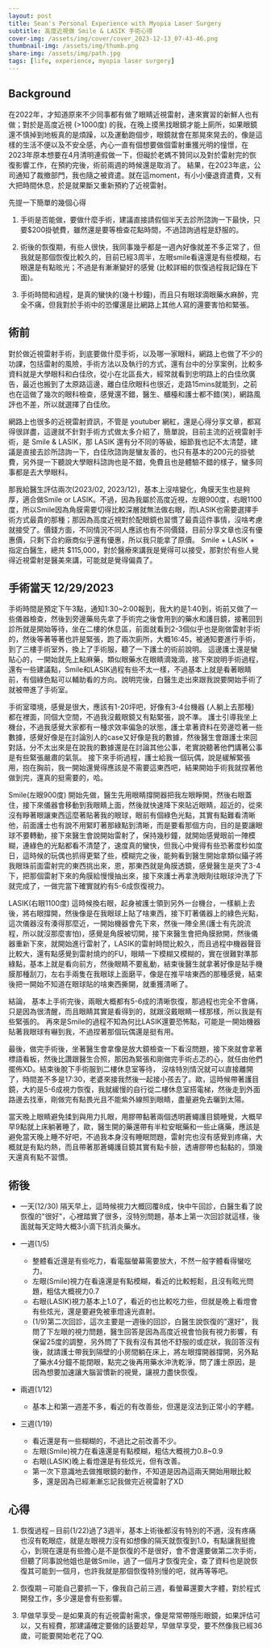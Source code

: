 ```yaml
---
layout: post
title: Sean's Personal Experience with Myopia Laser Surgery
subtitle: 高度近視做 Smile & LASIK 手術心得
cover-img: /assets/img/cover/cover_2023-12-13_07-43-46.png
thumbnail-img: /assets/img/thumb.png
share-img: /assets/img/path.jpg
tags: [life, experience, myopia laser surgery]
---
```


## Background

在2022年，才知道原來不少同事都有做了眼睛近視雷射，連來實習的新鮮人也有做；對於是高度近視 (>1000度) 的我，在晚上摸黑找眼鏡才能上廁所，如果眼鏡還不慎掉到地板真的是煩躁，以及運動跑個步，眼鏡就會在那晃來晃去的，像是這樣的生活不便以及不安全感，內心一直有個想要做個雷射重獲光明的憧憬，在2023年原本想要在4月清明連假做一下，但礙於老媽不贊同以及對於雷射完的恢復影響工作，在預約完後，術前兩週的時候還是取消了。
結果，在2023年底，公司通知了裁撤部門，我也隨之被資遣。就在這moment，有小小優退資遣費，又有大把時間休息，於是就果斷又重新預約了近視雷射。

先提一下簡單的幾個心得

1. 手術是否能做，要做什麼手術，建議直接請假個半天去診所諮詢一下最快，只要$200掛號費，雖然還是要等檢查花點時間，不過諮詢過程是舒服的。

2. 術後的恢復期，有些人很快，我同事幾乎都是一週內好像就差不多正常了，但我就是那個恢復比較久的，目前已經3周半，左眼smile看遠還是有些模糊，右眼還是有點昡光；不過是有漸漸變好的感覺 (比較詳細的恢復過程我記錄在下面)。

3. 手術時間和過程，是真的蠻快的(幾十秒鐘)，而且只有眼球滴眼藥水麻醉，完全不痛，但我對於手術中的恐懼還是比網路上其他人寫的還要害怕和緊張。

## 術前

對於做近視雷射手術，到底要做什麼手術，以及哪一家眼科，網路上也做了不少的功課，包括雷射的風險，手術方法以及執行的方式，還有台中的分享案例，比較多資料就是大學眼科和白佳欣，從小在北區長大，經常就看到忠明路上的白佳欣廣告，最近也搬到了太原路這邊，離白佳欣眼科也很近，走路15mins就能到，之前也在這做了幾次的眼科檢查，感覺還不錯，醫生、櫃檯和護士都不錯(笑)，網路風評也不差，所以就選擇了白佳欣。

網路上也很多的近視雷射資訊，不管是 youtuber 網紅，還是心得分享文章，都寫得很詳盡，這邊就不針對手術方式做太多介紹了，簡單說，目前主流的近視雷射手術，是 Smile & LASIK，那 LASIK 還有分不同的等級，細節我也記不太清楚，建議是直接去診所諮詢一下，白佳欣諮詢是蠻友善的，也只有基本的200元的掛號費，另外提一下聽說大學眼科諮詢也是不錯，免費且也是體驗不錯的樣子，蠻多同事都是去大學眼科。

那我給醫生評估兩次(2023/02, 2023/12)，基本上沒啥變化，角膜天生也是夠厚，適合做Smile or LASIK。不過，因為我屬於高度近視，左眼900度，右眼1100度，所以Smile因為角膜需要切得比較深層就無法做右眼，而LASIK也需要選擇手術方式最貴的那種；那因為高度近視對於配眼鏡也習慣了最貴這件事情，沒啥考慮就接受了。價錢方面，不同情況不同人應該也有不同價錢，目前分享文章也沒有優惠價，只剩下合約廠商似乎還有優惠，所以我只能拿了原價。
Smile + LASIK + 指定白醫生，總共 $115,000，對於醫療來講我是覺得可以接受，那對於有些人覺得近視雷射是醫美來講，可能就是覺得偏貴了。

## 手術當天 12/29/2023

手術時間是預定下午3點，通知1:30~2:00報到，我大約是1:40到，術前又做了一些儀器檢查，然後到旁邊藥局先拿了手術完之後會用到的藥水和護目鏡，接著回到診所就是開始等待，坐在二樓的休息區，前面就看到2-3個似乎也是剛做雷射手術的，然後等著等著也許是緊張，跑了兩次廁所，大概16:45，被通知要進行手術，到了三樓手術室外，換上了手術服，聽了一下護士的術前說明。
這邊護士還是蠻貼心的，一開始就先上點麻藥，類似眼藥水在眼睛滴幾滴，接下來說明手術過程，還有一些建議點，Smile和LASIK過程有些不太一樣，不過基本上就是看著眼睛前，有個綠色點可以輔助看的方向。說明完後，白醫生走出來跟我說要開始手術了就被帶進了手術室。

手術室環境，感覺是很大，應該有1-20坪吧，好像有3-4台機器 (人躺上去那種) 都在裡面，同個大空間，不過我沒戴眼鏡又有點緊張，說不準。
護士引導我坐上機台，不過我感覺大家都有一種求效率偏急的狀態，護士拿著資料在旁邊唸著一些數據，感覺好像是在討論別人的case又好像是我的數據，然後醫生會跟護士來回對話，分不太出來是在說我的數據還是在討論其他公事，老實說聽著他們講著公事是有些緊張嚴肅的氣氛。
接下來手術過程，護士給我一個玩偶，說是緩解緊張用，抱在胸前，我一開始還覺得應該是不需要這東西吧，結果開始手術我就捏著他做到完，還真的挺需要的，哈。

Smile(左眼900度)
開始先做，醫生先用眼睛撐開器把我左眼睜開，然後右眼蓋住，接下來儀器會移動到我眼睛上面，然後就快速降下來貼近眼睛，超近的，從來沒有睜著眼讓東西這麼著貼著我的眼球，眼前有個綠色光點，其實有點難看清晰他，前面護士也有說不用緊盯著那綠點到清晰，而是要看那個方向，目的是要讓眼球不要轉動，接下來醫生會說開始雷射了，保持幾秒鐘，就開始感覺眼前一陣模糊，連綠色的光點都看不清楚了，速度真的蠻快，但我心中覺得有些恐著度秒如度日，這時候的玩偶也抓得更緊了些，模糊完之後，能夠看到醫生開始拿類似鑷子將我眼珠前面雷射完的東西挑出來，恩，那東西就是角膜透鏡，感覺醫生是夾了3-4下，把那個雷射下來的角膜給慢慢抽出來，接下來護士再拿洗眼劑往眼球沖洗了下就完成了，一做完當下確實就約有5-6成恢復視力。

LASIK(右眼1100度)
這時候換右眼，起身被護士領到另外一台機台，一樣躺上去後，將右眼撐開，然後像是在我眼球上貼了啥東西，接下盯著儀器上的綠色光點，這次儀器沒有湊得那麼近，一開始機器會先下來，然後一陣全黑(護士有先說流程，所以就沒那麼害怕)，感覺是角膜被切開，接下來醫生會把角膜掀開，然後儀器重新下來，就開始進行雷射了，LASIK的雷射時間比較久，而且過程中機器聲音比較大，還有點感覺到雷射燒灼的FU，眼睛一下模糊又模糊的，實在很難對準那綠點，基本上就是看向前方，然後眼睛不要亂動，結束後醫生就拿著好像是貼手機膜那種刮刀，左右手兩隻在我眼球上面磨平，像是在推平啥東西的那種感覺，結束後把一開始不知道在眼球貼的啥東西撕開，就重獲清晰了。

結論，
基本上手術完後，兩眼大概都有5-6成的清晰恢復，那過程也完全不會痛，只是因為很清醒，而且眼睛其實是看得到的，就跟沒戴眼睛一樣那樣，所以我是有些緊張的。
再來是Smile的過程不知為何比LASIK還要恐怖點，可能是一開始機器貼著我眼球有嚇到我，不過捏著那個玩偶還是挺有用。

最後，做完手術後，坐著醫生會拿像是放大鏡檢查一下看沒問題，接下來就會拿著標語看板，然後比讚跟醫生合照，那因為緊張和剛做完手術忐忑的心，就任由他們擺佈XD。結束後脫下手術服到二樓休息室等待，
沒啥特別情況就可以直接離開了，時間差不多是17:30，老婆來接我然後一起接小孩去了。歐，這時候帶著護目鏡，大約是5-6成視力恢復，我就緩慢的自行從二樓休息室搭電梯，然後走到外面路邊去找車，剛做完有點畏光且不能紫外線照到眼睛，盡量避免去曬到太陽。

當天晚上眼睛避免揉到與用力扎眼，用膠帶黏著兩個透明蒼蠅護目鏡睡覺，大概早早9點就上床躺著睡了，歐，醫生開的藥還帶有半粒安眠藥和一些止痛藥，應該是避免當天晚上睡不好吧，不過我本身沒有睡眠問題，雷射完也沒有感覺到疼痛，大概就是有點灼熱，而且帶著那蒼蠅護目鏡其實有點卡臉，透膚膠帶也黏黏的，頭幾天還真有點不習慣。

## 術後

- 一天(12/30)
隔天早上，這時候視力大概回覆8成，快中午回診，白醫生看了說恢復的"很好"，心裡踏實了很多，沒特別問題，基本上第一次回診就這樣，後面就每天定時大概3小滴下抗消炎藥水。

- 一週(1/5)
  - 整體看近還是有些吃力，看電腦螢幕需要放大，不然一般字體看得蠻吃力。
  - 左眼(Smile)視力在看遠還是有點模糊，看近的比較輕鬆，且沒有眩光問題，粗估大概視力0.7
  - 右眼(LASIK)視力基本上1.0了，看近的也比較吃力些，但就是晚上看燈會有些炫光，還是要避免被車燈遠光直射。
  - (1/9)第二次回診，這次主要是一週後的回診，白醫生說恢復的"還好"，我問了下左眼的視力問題，醫生回答是因為高度近視會怕我有視力影響，有保留25度的調整，另外問了下我有沒有其他不舒服的或症狀，我回答沒有後，就請護士帶我到隔壁的小房間躺在床上，將左眼撐開器撐開，另外點了藥水4分鐘不能閉眼，點完之後再用藥水沖洗乾淨，問了護士原因，是因為想要加速讓大腦習慣新的視覺，讓視力盡快恢復。

- 兩週(1/12)
  - 基本上和第一週差不多，看近的有改善些，但還是沒法到正常小的字體。

- 三週(1/19)
  - 看近還是有一些糊糊的，不過比之前改善不少。
  - 左眼(Smile)視力在看遠還是有點模糊，粗估大概視力0.8~0.9
  - 右眼(LASIK)晚上看燈還是有些炫光，但有改善。
  - 第一次下意識地去做推眼鏡的動作，不知道是因為這兩天開始用眼比較多，還是因為已經漸漸忘記我做完近視雷射了XD

## 心得

1. 恢復過程－目前(1/22)過了3週半，基本上術後都沒有特別的不適，沒有疼痛也沒有乾眼症，就是左眼視力沒有如想像的隔天就恢復到1.0，有點讓我挺擔心，到現在還是有些擔心是不是恢復的不是很好，會不會還要做第二次手術，但聽了同事說他姐也是做Smile，過了一個月才恢復完全，查了資料也是說恢復其可能到一個月，也許我就是那個恢復特別慢的吧，就再等等吧。

2. 恢復期－可能自己要抓一下，像我自己前三週，看螢幕還要大字體，對於程式開發工作，多少還是會有些影響。

3. 早做早享受－是如果真的有近視雷射需求，像是常常帶隱形眼鏡，如果評估可以，又有經費，那建議確定要做的話要趁早，早做早享受，要不然像我已經36歲，可能要開始老花了QQ.
